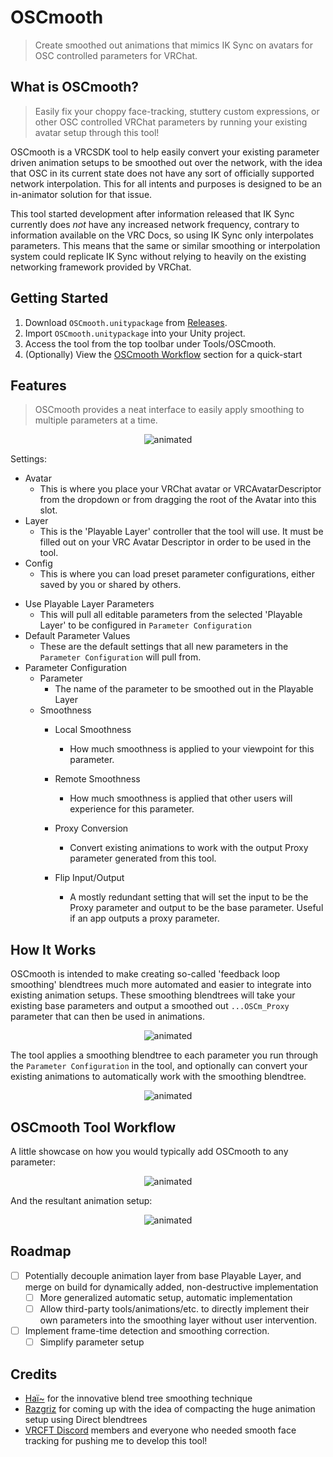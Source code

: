 # OSCmooth
> Create smoothed out animations that mimics IK Sync on avatars for OSC controlled parameters for VRChat.

## What is OSCmooth?
> Easily fix your choppy face-tracking, stuttery custom expressions, or other OSC controlled VRChat parameters by running your existing avatar setup through this tool!

OSCmooth is a VRCSDK tool to help easily convert your existing parameter driven animation setups to be smoothed out over the network, with the idea that OSC in its current state does not have any sort of officially supported network interpolation. This for all intents and purposes is designed to be an in-animator solution for that issue.

This tool started development after information released that IK Sync currently does *not* have any increased network frequency, contrary to information available on the VRC Docs, so using IK Sync only interpolates parameters. This means that the same or similar smoothing or interpolation system could replicate IK Sync without relying to heavily on the existing networking framework provided by VRChat.

## Getting Started
1. Download `OSCmooth.unitypackage` from [Releases](https://github.com/regzo2/OSCmooth/releases).
2. Import `OSCmooth.unitypackage` into your Unity project.
3. Access the tool from the top toolbar under Tools/OSCmooth.
4. (Optionally) View the [OSCmooth Workflow](https://github.com/regzo2/OSCmooth/blob/master/README.md#features) section for a quick-start

## Features
>OSCmooth provides a neat interface to easily apply smoothing to multiple parameters at a time.

<p align="center">
  <img src="https://user-images.githubusercontent.com/74634856/182416532-5fb318d9-8b47-4812-b23e-b46318889882.png" alt="animated" />
</p>

Settings:
* Avatar
   - This is where you place your VRChat avatar or VRCAvatarDescriptor from the dropdown or from dragging the root of the Avatar into this slot.
* Layer
   - This is the 'Playable Layer' controller that the tool will use. It must be filled out on your VRC Avatar Descriptor in order to be used in the tool.
* Config
  - This is where you can load preset parameter configurations, either saved by you or shared by others.
- Use Playable Layer Parameters
  - This will pull all editable parameters from the selected 'Playable Layer' to be configured in `Parameter Configuration`
- Default Parameter Values
  - These are the default settings that all new parameters in the `Parameter Configuration` will pull from.
- Parameter Configuration
  - Parameter
    - The name of the parameter to be smoothed out in the Playable Layer
  - Smoothness
    - Local Smoothness
      - How much smoothness is applied to your viewpoint for this parameter.
    - Remote Smoothness
      - How much smoothness is applied that other users will experience for this parameter.
    - Proxy Conversion
      - Convert existing animations to work with the output Proxy parameter generated from this tool.

    - Flip Input/Output
      - A mostly redundant setting that will set the input to be the Proxy parameter and output to be the base parameter. Useful if an app outputs a proxy parameter.  
    
## How It Works
OSCmooth is intended to make creating so-called 'feedback loop smoothing' blendtrees much more automated and easier to integrate into existing animation setups. These smoothing blendtrees will take your existing base parameters and output a smoothed out `...OSCm_Proxy` parameter that can then be used in animations. 

<p align="center">
  <img src="https://user-images.githubusercontent.com/74634856/182492788-5d1f5e0b-b7b5-4388-875d-6b79b93ac562.gif" alt="animated" />
</p>

The tool applies a smoothing blendtree to each parameter you run through the `Parameter Configuration` in the tool, and optionally can convert your existing animations to automatically work with the smoothing blendtree.

<p align="center">
  <img src="https://user-images.githubusercontent.com/74634856/182493153-26198953-d134-4e75-b3b7-3b9f9fd84792.gif" alt="animated" />
</p>

## OSCmooth Tool Workflow
A little showcase on how you would typically add OSCmooth to any parameter:

<p align="center">
  <img src="https://user-images.githubusercontent.com/74634856/182496213-268c12e3-cf28-4262-bd75-980c7b0d9098.gif" alt="animated" />
</p>

And the resultant animation setup:

<p align="center">
  <img src="https://user-images.githubusercontent.com/74634856/182496410-62e6b9eb-6bf8-42a9-a254-c02f03254c2d.gif" alt="animated" />
</p>

## Roadmap

- [ ] Potentially decouple animation layer from base Playable Layer, and merge on build for dynamically added, non-destructive implementation
  - [ ] More generalized automatic setup, automatic implementation
  - [ ] Allow third-party tools/animations/etc. to directly implement their own parameters into the smoothing layer without user intervention.
- [ ] Implement frame-time detection and smoothing correction.
  - [ ] Simplify parameter setup

## Credits
- [Haï~](https://github.com/hai-vr/) for the innovative blend tree smoothing technique
- [Razgriz](https://github.com/rrazgriz) for coming up with the idea of compacting the huge animation setup using Direct blendtrees
- [VRCFT Discord](https://discord.gg/Fh4FNehzKn) members and everyone who needed smooth face tracking for pushing me to develop this tool!

